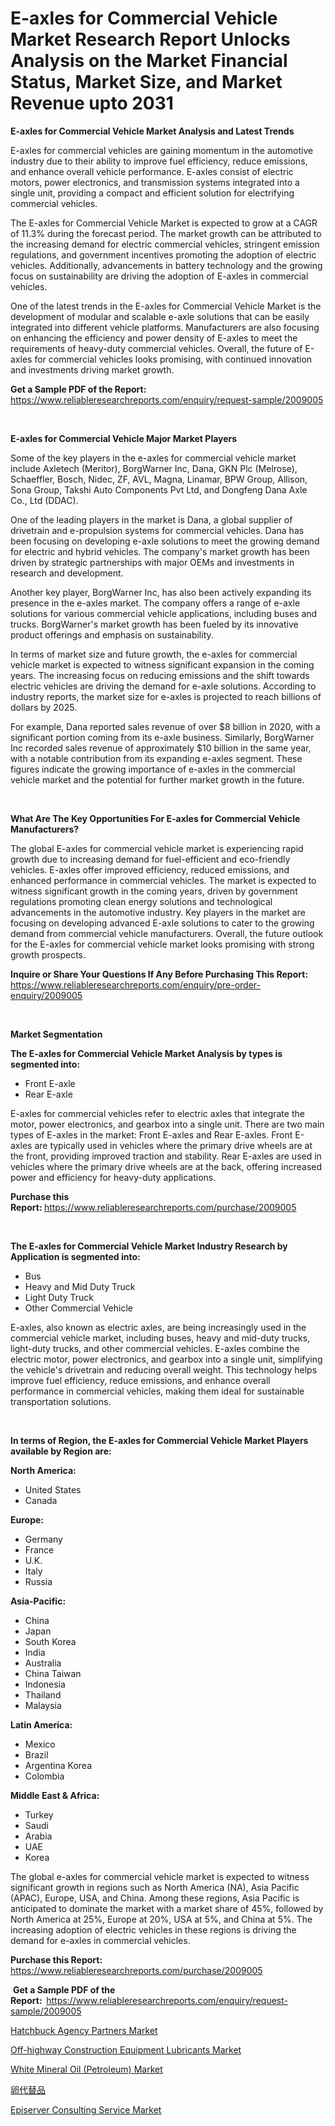 <p><h1>E-axles for Commercial Vehicle Market Research Report Unlocks Analysis on the Market Financial Status, Market Size, and Market Revenue upto 2031</h1></p><p><strong>E-axles for Commercial Vehicle Market Analysis and Latest Trends</strong></p>
<p><p>E-axles for commercial vehicles are gaining momentum in the automotive industry due to their ability to improve fuel efficiency, reduce emissions, and enhance overall vehicle performance. E-axles consist of electric motors, power electronics, and transmission systems integrated into a single unit, providing a compact and efficient solution for electrifying commercial vehicles.</p><p>The E-axles for Commercial Vehicle Market is expected to grow at a CAGR of 11.3% during the forecast period. The market growth can be attributed to the increasing demand for electric commercial vehicles, stringent emission regulations, and government incentives promoting the adoption of electric vehicles. Additionally, advancements in battery technology and the growing focus on sustainability are driving the adoption of E-axles in commercial vehicles.</p><p>One of the latest trends in the E-axles for Commercial Vehicle Market is the development of modular and scalable e-axle solutions that can be easily integrated into different vehicle platforms. Manufacturers are also focusing on enhancing the efficiency and power density of E-axles to meet the requirements of heavy-duty commercial vehicles. Overall, the future of E-axles for commercial vehicles looks promising, with continued innovation and investments driving market growth.</p></p>
<p><strong>Get a Sample PDF of the Report:&nbsp;</strong> <a href="https://www.reliableresearchreports.com/enquiry/request-sample/2009005">https://www.reliableresearchreports.com/enquiry/request-sample/2009005</a></p>
<p>&nbsp;</p>
<p><strong>E-axles for Commercial Vehicle Major Market Players</strong></p>
<p><p>Some of the key players in the e-axles for commercial vehicle market include Axletech (Meritor), BorgWarner Inc, Dana, GKN Plc (Melrose), Schaeffler, Bosch, Nidec, ZF, AVL, Magna, Linamar, BPW Group, Allison, Sona Group, Takshi Auto Components Pvt Ltd, and Dongfeng Dana Axle Co., Ltd (DDAC).</p><p>One of the leading players in the market is Dana, a global supplier of drivetrain and e-propulsion systems for commercial vehicles. Dana has been focusing on developing e-axle solutions to meet the growing demand for electric and hybrid vehicles. The company's market growth has been driven by strategic partnerships with major OEMs and investments in research and development.</p><p>Another key player, BorgWarner Inc, has also been actively expanding its presence in the e-axles market. The company offers a range of e-axle solutions for various commercial vehicle applications, including buses and trucks. BorgWarner's market growth has been fueled by its innovative product offerings and emphasis on sustainability.</p><p>In terms of market size and future growth, the e-axles for commercial vehicle market is expected to witness significant expansion in the coming years. The increasing focus on reducing emissions and the shift towards electric vehicles are driving the demand for e-axle solutions. According to industry reports, the market size for e-axles is projected to reach billions of dollars by 2025.</p><p>For example, Dana reported sales revenue of over $8 billion in 2020, with a significant portion coming from its e-axle business. Similarly, BorgWarner Inc recorded sales revenue of approximately $10 billion in the same year, with a notable contribution from its expanding e-axles segment. These figures indicate the growing importance of e-axles in the commercial vehicle market and the potential for further market growth in the future.</p></p>
<p>&nbsp;</p>
<p><strong>What Are The Key Opportunities For E-axles for Commercial Vehicle Manufacturers?</strong></p>
<p><p>The global E-axles for commercial vehicle market is experiencing rapid growth due to increasing demand for fuel-efficient and eco-friendly vehicles. E-axles offer improved efficiency, reduced emissions, and enhanced performance in commercial vehicles. The market is expected to witness significant growth in the coming years, driven by government regulations promoting clean energy solutions and technological advancements in the automotive industry. Key players in the market are focusing on developing advanced E-axle solutions to cater to the growing demand from commercial vehicle manufacturers. Overall, the future outlook for the E-axles for commercial vehicle market looks promising with strong growth prospects.</p></p>
<p><strong>Inquire or Share Your Questions If Any Before Purchasing This Report:</strong> <a href="https://www.reliableresearchreports.com/enquiry/pre-order-enquiry/2009005">https://www.reliableresearchreports.com/enquiry/pre-order-enquiry/2009005</a></p>
<p>&nbsp;</p>
<p><strong>Market Segmentation</strong></p>
<p><strong>The E-axles for Commercial Vehicle Market Analysis by types is segmented into:</strong></p>
<p><ul><li>Front E-axle</li><li>Rear E-axle</li></ul></p>
<p><p>E-axles for commercial vehicles refer to electric axles that integrate the motor, power electronics, and gearbox into a single unit. There are two main types of E-axles in the market: Front E-axles and Rear E-axles. Front E-axles are typically used in vehicles where the primary drive wheels are at the front, providing improved traction and stability. Rear E-axles are used in vehicles where the primary drive wheels are at the back, offering increased power and efficiency for heavy-duty applications.</p></p>
<p><strong>Purchase this Report:&nbsp;</strong><a href="https://www.reliableresearchreports.com/purchase/2009005">https://www.reliableresearchreports.com/purchase/2009005</a></p>
<p>&nbsp;</p>
<p><strong>The E-axles for Commercial Vehicle Market Industry Research by Application is segmented into:</strong></p>
<p><ul><li>Bus</li><li>Heavy and Mid Duty Truck</li><li>Light Duty Truck</li><li>Other Commercial Vehicle</li></ul></p>
<p><p>E-axles, also known as electric axles, are being increasingly used in the commercial vehicle market, including buses, heavy and mid-duty trucks, light-duty trucks, and other commercial vehicles. E-axles combine the electric motor, power electronics, and gearbox into a single unit, simplifying the vehicle's drivetrain and reducing overall weight. This technology helps improve fuel efficiency, reduce emissions, and enhance overall performance in commercial vehicles, making them ideal for sustainable transportation solutions.</p></p>
<p>&nbsp;</p>
<p><strong>In terms of Region, the E-axles for Commercial Vehicle Market Players available by Region are:</strong></p>
<p>
    <p> <strong> North America: </strong>
        <ul>
            <li>United States</li>
            <li>Canada</li>
        </ul>
        </p> 
    <p> <strong> Europe: </strong>
        <ul>
            <li>Germany</li>
            <li>France</li>
            <li>U.K.</li>
            <li>Italy</li>
            <li>Russia</li>
        </ul>
        </p> 
    <p> <strong> Asia-Pacific: </strong>
        <ul>
            <li>China</li>
            <li>Japan</li>
            <li>South Korea</li>
            <li>India</li>
            <li>Australia</li>
            <li>China Taiwan</li>
            <li>Indonesia</li>
            <li>Thailand</li>
            <li>Malaysia</li>
        </ul>
        </p> 
    <p> <strong> Latin America: </strong>
        <ul>
            <li>Mexico</li>
            <li>Brazil</li>
            <li>Argentina Korea</li>
            <li>Colombia</li>
        </ul>
        </p> 
    <p> <strong> Middle East & Africa: </strong>
        <ul>
            <li>Turkey</li>
            <li>Saudi</li>
            <li>Arabia</li>
            <li>UAE</li>
            <li>Korea</li>
        </ul>
    </p>
    </p>
<p><p>The global e-axles for commercial vehicle market is expected to witness significant growth in regions such as North America (NA), Asia Pacific (APAC), Europe, USA, and China. Among these regions, Asia Pacific is anticipated to dominate the market with a market share of 45%, followed by North America at 25%, Europe at 20%, USA at 5%, and China at 5%. The increasing adoption of electric vehicles in these regions is driving the demand for e-axles in commercial vehicles.</p></p>
<p><strong>Purchase this Report: </strong><a href="https://www.reliableresearchreports.com/purchase/2009005">https://www.reliableresearchreports.com/purchase/2009005</a></p>
<p>&nbsp;<strong>Get a Sample PDF of the Report:&nbsp;&nbsp;</strong><a href="https://www.reliableresearchreports.com/enquiry/request-sample/2009005">https://www.reliableresearchreports.com/enquiry/request-sample/2009005</a></p>
<p><strong></strong></p>
<p><p><a href="https://view.publitas.com/reportprime-1/hatchbuck-agency-partners-market-size-2023-2030-global-industrial-analysis-key-geographical-regions-market-share-top-key-players-product-types-and-forecast-research-report/">Hatchbuck Agency Partners Market</a></p><p><a href="https://issuu.com/reportprime-2/docs/off-highway-construction-equipment-lubricants-mark">Off-highway Construction Equipment Lubricants Market</a></p><p><a href="https://forested-sushi-9b0.notion.site/White-Mineral-Oil-Petroleum-Market-Insights-Market-Players-and-Forecast-Till-2031-3fdc7eba97e9415e925671335f5adc82">White Mineral Oil (Petroleum) Market</a></p><p><a href="https://github.com/hwbcz413288296/Market-Research-Report-List-1/blob/main/4120162189248.md">卵代替品</a></p><p><a href="https://view.publitas.com/reportprime-1/episerver-consulting-service-market-size-growth-outlook-from-2023-to-2030-projecting-at-markets-trends-analysis-by-application-regional-outlook-and-revenue/">Episerver Consulting Service Market</a></p></p>